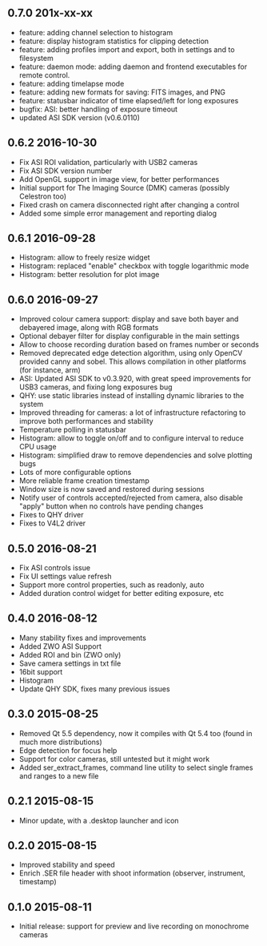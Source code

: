 ## 0.7.0 201x-xx-xx
 - feature: adding channel selection to histogram
 - feature: display histogram statistics for clipping detection
 - feature: adding profiles import and export, both in settings and to filesystem
 - feature: daemon mode: adding daemon and frontend executables for remote control.
 - feature: adding timelapse mode
 - feature: adding new formats for saving: FITS images, and PNG
 - feature: statusbar indicator of time elapsed/left for long exposures
 - bugfix: ASI: better handling of exposure timeout
 - updated ASI SDK version (v0.6.0110)
 
## 0.6.2 2016-10-30
 - Fix ASI ROI validation, particularly with USB2 cameras
 - Fix ASI SDK version number
 - Add OpenGL support in image view, for better performances
 - Initial support for The Imaging Source (DMK) cameras (possibly Celestron too)
 - Fixed crash on camera disconnected right after changing a control
 - Added some simple error management and reporting dialog

## 0.6.1 2016-09-28
 - Histogram: allow to freely resize widget
 - Histogram: replaced "enable" checkbox with toggle logarithmic mode
 - Histogram: better resolution for plot image
 
## 0.6.0 2016-09-27
 - Improved colour camera support: display and save both bayer and debayered image, along with RGB formats
 - Optional debayer filter for display configurable in the main settings
 - Allow to choose recording duration based on frames number or seconds
 - Removed deprecated edge detection algorithm, using only OpenCV provided canny and sobel. This allows compilation in other platforms (for instance, arm)
 - ASI: Updated ASI SDK to v0.3.920, with great speed improvements for USB3 cameras, and fixing long exposures bug
 - QHY: use static libraries instead of installing dynamic libraries to the system
 - Improved threading for cameras: a lot of infrastructure refactoring to improve both performances and stability
 - Temperature polling in statusbar
 - Histogram: allow to toggle on/off and to configure interval to reduce CPU usage
 - Histogram: simplified draw to remove dependencies and solve plotting bugs
 - Lots of more configurable options
 - More reliable frame creation timestamp
 - Window size is now saved and restored during sessions
 - Notify user of controls accepted/rejected from camera, also disable "apply" button when no controls have pending changes
 - Fixes to QHY driver
 - Fixes to V4L2 driver
 
## 0.5.0 2016-08-21
 - Fix ASI controls issue
 - Fix UI settings value refresh
 - Support more control properties, such as readonly, auto
 - Added duration control widget for better editing exposure, etc

## 0.4.0 2016-08-12
 - Many stability fixes and improvements
 - Added ZWO ASI Support
 - Added ROI and bin (ZWO only)
 - Save camera settings in txt file
 - 16bit support
 - Histogram
 - Update QHY SDK, fixes many previous issues

## 0.3.0 2015-08-25
 - Removed Qt 5.5 dependency, now it compiles with Qt 5.4 too (found in much more distributions)
 - Edge detection for focus help
 - Support for color cameras, still untested but it might work
 - Added ser_extract_frames, command line utility to select single frames and ranges to a new file
 
## 0.2.1 2015-08-15
 - Minor update, with a .desktop launcher and icon

## 0.2.0 2015-08-15
 - Improved stability and speed
 - Enrich .SER file header with shoot information (observer, instrument, timestamp)

## 0.1.0 2015-08-11
 - Initial release: support for preview and live recording on monochrome cameras
